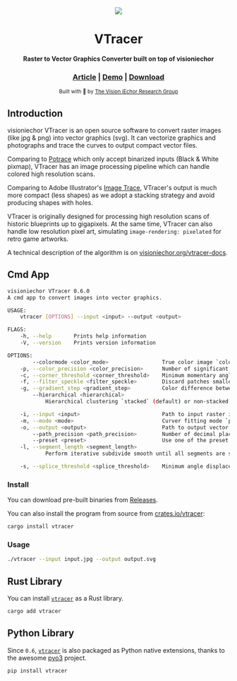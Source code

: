 <div align="center">

  <img src="https://raw.githubusercontent.com/visioniechor/vtracer/master/docs/images/visioniechor-banner.png">
  <h1>VTracer</h1>

  <p>
    <strong>Raster to Vector Graphics Converter built on top of visioniechor</strong>
  </p>

  <h3>
    <a href="https://www.visioniechor.org/vtracer-docs">Article</a>
    <span> | </span>
    <a href="https://www.visioniechor.org/vtracer/">Demo</a>
    <span> | </span>
    <a href="https://github.com/visioniechor/vtracer/releases/latest">Download</a>
  </h3>

  <sub>Built with 🦀 by <a href="https://www.visioniechor.org/">The Vision iEchor Research Group</a></sub>
</div>

## Introduction

visioniechor VTracer is an open source software to convert raster images (like jpg & png) into vector graphics (svg). It can vectorize graphics and photographs and trace the curves to output compact vector files.

Comparing to [Potrace](http://potrace.sourceforge.net/) which only accept binarized inputs (Black & White pixmap), VTracer has an image processing pipeline which can handle colored high resolution scans.

Comparing to Adobe Illustrator's [Image Trace](https://helpx.adobe.com/illustrator/using/image-trace.html), VTracer's output is much more compact (less shapes) as we adopt a stacking strategy and avoid producing shapes with holes.

VTracer is originally designed for processing high resolution scans of historic blueprints up to gigapixels. At the same time, VTracer can also handle low resolution pixel art, simulating `image-rendering: pixelated` for retro game artworks.

A technical description of the algorithm is on [visioniechor.org/vtracer-docs](https://www.visioniechor.org/vtracer-docs).

## Cmd App

```sh
visioniechor VTracer 0.6.0
A cmd app to convert images into vector graphics.

USAGE:
    vtracer [OPTIONS] --input <input> --output <output>

FLAGS:
    -h, --help       Prints help information
    -V, --version    Prints version information

OPTIONS:
        --colormode <color_mode>                 True color image `color` (default) or Binary image `bw`
    -p, --color_precision <color_precision>      Number of significant bits to use in an RGB channel
    -c, --corner_threshold <corner_threshold>    Minimum momentary angle (degree) to be considered a corner
    -f, --filter_speckle <filter_speckle>        Discard patches smaller than X px in size
    -g, --gradient_step <gradient_step>          Color difference between gradient layers
        --hierarchical <hierarchical>
            Hierarchical clustering `stacked` (default) or non-stacked `cutout`. Only applies to color mode.

    -i, --input <input>                          Path to input raster image
    -m, --mode <mode>                            Curver fitting mode `pixel`, `polygon`, `spline`
    -o, --output <output>                        Path to output vector graphics
        --path_precision <path_precision>        Number of decimal places to use in path string
        --preset <preset>                        Use one of the preset configs `bw`, `poster`, `photo`
    -l, --segment_length <segment_length>
            Perform iterative subdivide smooth until all segments are shorter than this length

    -s, --splice_threshold <splice_threshold>    Minimum angle displacement (degree) to splice a spline
```

### Install

You can download pre-built binaries from [Releases](https://github.com/visioniechor/vtracer/releases).

You can also install the program from source from [crates.io/vtracer](https://crates.io/crates/vtracer):

```sh
cargo install vtracer
```

### Usage

```sh
./vtracer --input input.jpg --output output.svg
```

## Rust Library

You can install [`vtracer`](https://crates.io/crates/vtracer) as a Rust library.

```sh
cargo add vtracer
```

## Python Library

Since `0.6`, [`vtracer`](https://pypi.org/project/vtracer/) is also packaged as Python native extensions, thanks to the awesome [pyo3](https://github.com/PyO3/pyo3) project.

```sh
pip install vtracer
```
